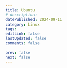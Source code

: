 ```yaml
---
title: Ubuntu
# description:
datePublished: 2024-09-11
category: Linux
tags:
editLink: false
lastUpdated: false
comments: false

prev: false
next: false
---
```


<RouteCatalog :category="$frontmatter.category" />
